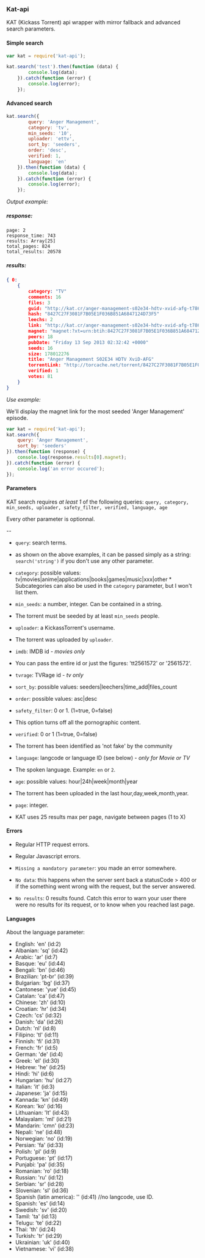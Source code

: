 ### Kat-api

KAT (Kickass Torrent) api wrapper with mirror fallback and advanced search parameters.


#### Simple search

```js
var kat = require('kat-api');

kat.search('test').then(function (data) {
        console.log(data);
    }).catch(function (error) {
        console.log(error);
    });
```

#### Advanced search

```js
kat.search({
        query: 'Anger Management',
        category: 'tv',
        min_seeds: '10',
        uploader: 'ettv',
        sort_by: 'seeders',
        order: 'desc',
        verified: 1,
        language: 'en'
    }).then(function (data) {
        console.log(data);
    }).catch(function (error) {
        console.log(error);
    });
```

*Output example:*

##### response:
```
page: 2
response_time: 743
results: Array[25]
total_pages: 824
total_results: 20578
```


##### results:
```json
{ 0:
    {
        category: "TV"
        comments: 16
        files: 3
        guid: "http://kat.cr/anger-management-s02e34-hdtv-xvid-afg-t7861470.html"
        hash: "8427C27F3081F7B05E1F036B851A6847124D73F5"
        leechs: 2
        link: "http://kat.cr/anger-management-s02e34-hdtv-xvid-afg-t7861470.html"
        magnet: "magnet:?xt=urn:btih:8427C27F3081F7B05E1F036B851A6847124D73F5&dn=anger+management+s02e34+hdtv+xvid+afg&tr=udp%3A%2F%2Ftracker.publicbt.com%2Fannounce&tr=udp%3A%2F%2Fopen.demonii.com%3A1337"
        peers: 18
        pubDate: "Friday 13 Sep 2013 02:32:42 +0000"
        seeds: 16
        size: 178012276
        title: "Anger Management S02E34 HDTV XviD-AFG"
        torrentLink: "http://torcache.net/torrent/8427C27F3081F7B05E1F036B851A6847124D73F5.torrent?title=[kat.cr]anger.management.s02e34.hdtv.xvid.afg"
        verified: 1
        votes: 81
    }
}
```

*Use example:*

We'll display the magnet link for the most seeded 'Anger Management' episode.

```js
var kat = require('kat-api');
kat.search({
    query: 'Anger Management',
    sort_by: 'seeders'
}).then(function (response) {
    console.log(response.results[0].magnet);
}).catch(function (error) {
    console.log('an error occured');
});
```

#### Parameters

KAT search requires *at least 1* of the following queries: `query, category, min_seeds, uploader, safety_filter, verified, language, age`

Every other parameter is optionnal.

--

- `query`: search terms.
 * as shown on the above examples, it can be passed simply as a string: `search('string')` if you don't use any other parameter.

- `category`: possible values: tv|movies|anime|applications|books|games|music|xxx|other   * Subcategories can also be used in the `category` parameter, but I won't list them.

- `min_seeds`: a number, integer. Can be contained in a string.
 * The torrent must be seeded by at least `min_seeds` people.

- `uploader`: a KickassTorrent's username.
 * The torrent was uploaded by `uploader`.


- `imdb`: IMDB id - *movies only*
 * You can pass the entire id or just the figures: 'tt2561572' or '2561572'.

- `tvrage`: TVRage id - *tv only*

- `sort_by`: possible values: seeders|leechers|time_add|files_count

- `order`: possible values: asc|desc
 
- `safety_filter`: 0 or 1. (1=true, 0=false)
 * This option turns off all the pornographic content.

- `verified`: 0 or 1 (1=true, 0=false)
 * The torrent has been identified as 'not fake' by the community

- `language`: langcode or language ID (see below) - *only for Movie or TV*
 * The spoken language. Example: `en` or `2`.

- `age`: possible values: hour|24h|week|month|year
 * The torrent has been uploaded in the last hour,day,week,month,year.

- `page`: integer.
 * KAT uses 25 results max per page, navigate between pages (1 to X)


#### Errors
- Regular HTTP request errors.

- Regular Javascript errors.

- `Missing a mandatory parameter`: you made an error somewhere.

- `No data`: this happens when the server sent back a statusCode > 400 or if the something went wrong with the request, but the server answered.

- `No results`: 0 results found. Catch this error to warn your user there were no results for its request, or to know when you reached last page.


#### Languages

About the language parameter:

- English: 'en' (id:2)
- Albanian: 'sq' (id:42)
- Arabic: 'ar' (id:7)
- Basque: 'eu' (id:44)
- Bengali: 'bn' (id:46)
- Brazilian: 'pt-br' (id:39)
- Bulgarian: 'bg' (id:37)
- Cantonese: 'yue' (id:45)
- Catalan: 'ca' (id:47)
- Chinese: 'zh' (id:10)
- Croatian: 'hr' (id:34)
- Czech: 'cs' (id:32)
- Danish: 'da' (id:26)
- Dutch: 'nl' (id:8)
- Filipino: 'tl' (id:11)
- Finnish: 'fi' (id:31)
- French: 'fr' (id:5)
- German: 'de' (id:4)
- Greek: 'el' (id:30)
- Hebrew: 'he' (id:25)
- Hindi: 'hi' (id:6)
- Hungarian: 'hu' (id:27)
- Italian: 'it' (id:3)
- Japanese: 'ja' (id:15)
- Kannada: 'kn' (id:49)
- Korean: 'ko' (id:16)
- Lithuanian: 'lt' (id:43)
- Malayalam: 'ml' (id:21)
- Mandarin: 'cmn' (id:23)
- Nepali: 'ne' (id:48)
- Norwegian: 'no' (id:19)
- Persian: 'fa' (id:33)
- Polish: 'pl' (id:9)
- Portuguese: 'pt' (id:17)
- Punjabi: 'pa' (id:35)
- Romanian: 'ro' (id:18)
- Russian: 'ru' (id:12)
- Serbian: 'sr' (id:28)
- Slovenian: 'sl' (id:36)
- Spanish (latin america): '' (id:41) //no langcode, use ID.
- Spanish: 'es' (id:14)
- Swedish: 'sv' (id:20)
- Tamil: 'ta' (id:13)
- Telugu: 'te' (id:22)
- Thai: 'th' (id:24)
- Turkish: 'tr' (id:29)
- Ukrainian: 'uk' (id:40)
- Vietnamese: 'vi' (id:38)
